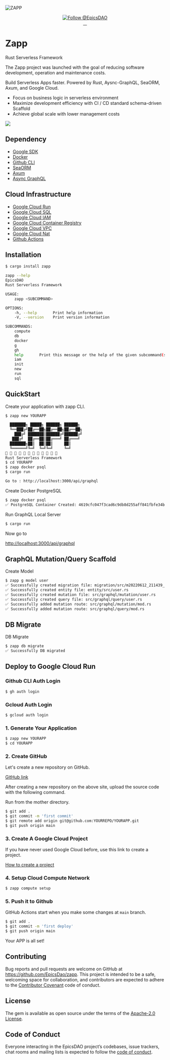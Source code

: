 ![ZAPP](https://storage.googleapis.com/zapp-bucket/img/ZAPP-logo.jpeg)
<p align="center">
  <a href="https://twitter.com/intent/follow?screen_name=EpicsDAO">
    <img src="https://img.shields.io/twitter/follow/EpicsDAO.svg?label=Follow%20@EpicsDAO" alt="Follow @EpicsDAO" />
  </a>
  <br/>
  <a aria-label="Crate Version" href="https://crates.io/crates/zapp">
    <img alt="" src="https://badgen.net/crates/v/zapp">
  </a>
  <a aria-label="Crate Download" href="https://crates.io/crates/zapp">
    <img alt="" src="https://badgen.net/crates/d/zapp">
  </a>
  <a aria-label="License" href="https://github.com/EpicsDao/epics/blob/master/LICENSE.txt">
    <img alt="" src="https://badgen.net/badge/license/Apache/blue">
  </a>
    <a aria-label="Code of Conduct" href="https://github.com/EpicsDao/epics/blob/master/CODE_OF_CONDUCT.md">
    <img alt="" src="https://img.shields.io/badge/Contributor%20Covenant-2.1-4baaaa.svg">
  </a>
</p>

# Zapp

Rust Serverless Framework

The Zapp project was launched with the goal of reducing software development, operation and maintenance costs. 

Build Serverless Apps faster.
Powered by Rust, Aysnc-GraphQL, SeaORM, Axum, and Google Cloud. 

- Focus on business logic in serverless environment
- Maximize development efficiency with CI / CD standard schema-driven Scaffold
- Achieve global scale with lower management costs

<p>
  <a aria-label="Rust Serverless Application Framework">
    <img src="https://storage.googleapis.com/zapp-bucket/img/zapp-new2.gif">
  </a>
</p>

## Dependency

- [Google SDK](https://cloud.google.com/sdk/docs)
- [Docker](https://www.docker.com/)
- [Github CLI](https://cli.github.com/)
- [SeaORM](https://www.sea-ql.org/SeaORM/)
- [Axum](https://github.com/tokio-rs/axum)
- [Async GraphQL](https://github.com/async-graphql/async-graphql)

## Cloud Infrastructure

- [Google Cloud Run](https://cloud.google.com/run)
- [Google Cloud SQL](https://cloud.google.com/sql)
- [Google Cloud IAM](https://cloud.google.com/iam)
- [Google Cloud Container Registry](https://cloud.google.com/container-registry)
- [Google Cloud VPC](https://cloud.google.com/vpc)
- [Google Cloud Nat](https://cloud.google.com/nat)
- [Github Actions](https://github.com/features/actions)


## Installation

```bash
$ cargo install zapp
```

```bash
zapp --help
EpicsDAO
Rust Serverless Framework

USAGE:
    zapp <SUBCOMMAND>

OPTIONS:
    -h, --help       Print help information
    -V, --version    Print version information

SUBCOMMANDS:
    compute    
    db         
    docker     
    g          
    gh         
    help       Print this message or the help of the given subcommand(s)
    iam        
    init       
    new        
    run        
    sql        
```

## QuickStart

Create your application with zapp CLI.
```bash
$ zapp new YOURAPP

  ███████╗ █████╗ ██████╗ ██████╗ 
  ╚══███╔╝██╔══██╗██╔══██╗██╔══██╗
    ███╔╝ ███████║██████╔╝██████╔╝
   ███╔╝  ██╔══██║██╔═══╝ ██╔═══╝ 
  ███████╗██║  ██║██║     ██║     
  ╚══════╝╚═╝  ╚═╝╚═╝     ╚═╝     
💃 💃 💃 💃 💃 💃 💃 💃 💃 💃 💃 💃 
Rust Serverless Framework
$ cd YOURAPP
$ zapp docker psql
$ cargo run

Go to : http://localhost:3000/api/graphql
```

Create Docker PostgreSQL
```bash
$ zapp docker psql
✅ PostgreSQL Container Created: 4619cfc047f3cad6c9db8d255aff841fbfe34bbef0e2661fa3a02db5d5ec5d91
```

Run GraphQL Local Server
```bash
$ cargo run
```

Now go to

[http://localhost:3000/api/graphql](http://localhost:3000/api/graphql)


## GraphQL Mutation/Query Scaffold 

Create Model
```bash
$ zapp g model user
✅ Successfully created migration file: migration/src/m20220612_211439_create_user_table.rs
✅ Successfully created entity file: entity/src/user.rs
✅ Successfully created mutation file: src/graphql/mutation/user.rs
✅ Successfully created query file: src/graphql/query/user.rs
✅ Successfully added mutation route: src/graphql/mutation/mod.rs
✅ Successfully added mutation route: src/graphql/query/mod.rs
```

## DB Migrate

DB Migrate
```bash
$ zapp db migrate
✅ Successfully DB migrated
```


## Deploy to Google Cloud Run

### Github CLI Auth Login

```bash
$ gh auth login
```

### Gcloud Auth Login

```bash
$ gcloud auth login
```


### 1. Generate Your Application
```bash
$ zapp new YOURAPP
$ cd YOURAPP
```

### 2. Create GitHub

Let's create a new repository on GitHub.

[GitHub link](https://github.com)

After creating a new repository on the above site, upload the source code with the following command.

Run from the mother directory.

```bash
$ git add .
$ git commit -m 'first commit'
$ git remote add origin git@github.com:YOURREPO/YOURAPP.git
$ git push origin main
```

### 3. Create A Google Cloud Project

If you have never used Google Cloud before, use this link to create a project.

[How to create a project](https://cloud.google.com/resource-manager/docs/creating-managing-projects)


### 4. Setup Cloud Compute Network
```bash
$ zapp compute setup
```

### 5. Push it to Github

GitHub Actions start when you make some changes at `main` branch.

```bash
$ git add .
$ git commit -m 'first deploy'
$ git push origin main
```

Your APP is all set!


## Contributing

Bug reports and pull requests are welcome on GitHub at https://github.com/EpicsDao/zapp. This project is intended to be a safe, welcoming space for collaboration, and contributors are expected to adhere to the [Contributor Covenant](http://contributor-covenant.org) code of conduct.

## License

The gem is available as open source under the terms of the [Apache-2.0 License](https://www.apache.org/licenses/LICENSE-2.0).

## Code of Conduct

Everyone interacting in the EpicsDAO project’s codebases, issue trackers, chat rooms and mailing lists is expected to follow the [code of conduct](https://github.com/EpicsDao/zapp/blob/master/CODE_OF_CONDUCT.md).
